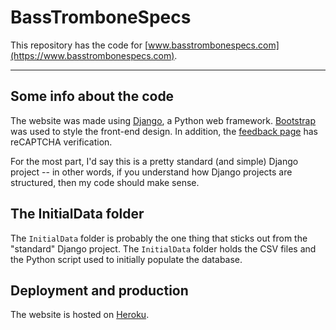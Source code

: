 # BassTromboneSpecs
This repository has the code for [www.basstrombonespecs.com](https://www.basstrombonespecs.com).

---

## Some info about the code
The website was made using [Django](https://www.djangoproject.com), a Python web framework.
[Bootstrap](https://getbootstrap.com) was used to style the front-end design.
In addition, the [feedback page](https://www.basstrombonespecs.com/feedback) has reCAPTCHA verification.

For the most part, I'd say this is a pretty standard (and simple) Django project -- in other words, if you understand how Django projects are structured, then my code should make sense.

## The InitialData folder
The `InitialData` folder is probably the one thing that sticks out from the "standard" Django project.
The `InitialData` folder holds the CSV files and the Python script used to initially populate the database.

## Deployment and production
The website is hosted on [Heroku](https://www.heroku.com).
